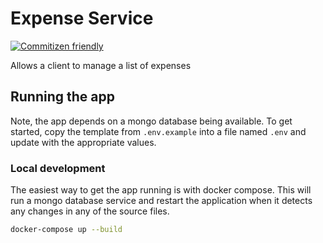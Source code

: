 # Expense Service

[![Commitizen friendly](https://img.shields.io/badge/commitizen-friendly-brightgreen.svg)](http://commitizen.github.io/cz-cli/)

Allows a client to manage a list of expenses

## Running the app

Note, the app depends on a mongo database being available. To get started, copy the template from `.env.example` into a file named `.env` and update with the appropriate values.

### Local development

The easiest way to get the app running is with docker compose. This will run a mongo database service and restart the application when it detects any changes in any of the source files. 

```sh
docker-compose up --build
```
